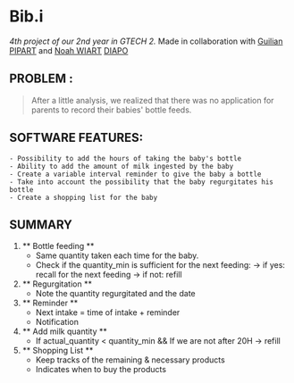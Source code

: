 # Bib.i

*4th project of our 2nd year in GTECH 2.*
Made in collaboration with [Guilian PIPART](https://github.com/Lum0o) and [Noah WIART](https://github.com/nwiart)
[DIAPO](https://docs.google.com/presentation/d/1nqnWrATYoPwu3ZxxI8SHNYyPmS74f1MHcB90rjBoOjs/edit?usp=sharing)

## PROBLEM :  
> After a little analysis, we realized that there was no application for parents to record their babies' bottle feeds.

## SOFTWARE FEATURES: 
	- Possibility to add the hours of taking the baby's bottle
	- Ability to add the amount of milk ingested by the baby 
	- Create a variable interval reminder to give the baby a bottle
	- Take into account the possibility that the baby regurgitates his bottle
	- Create a shopping list for the baby

## SUMMARY
1. ** Bottle feeding **
    - Same quantity taken each time for the baby.
    - Check if the quantity_min is sufficient for the next feeding:
        -> if yes: recall for the next feeding
        -> if not: refill
2. ** Regurgitation **
    - Note the quantity regurgitated and the date
3. ** Reminder **
    - Next intake = time of intake + reminder
    - Notification
4. ** Add milk quantity **
    - If actual_quantity < quantity_min && If we are not after 20H
        -> refill
5. ** Shopping List **
    - Keep tracks of the remaining & necessary products
    - Indicates when to buy the products
